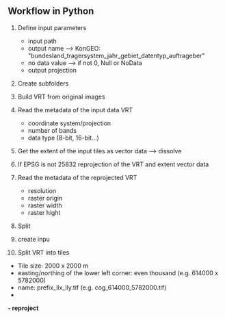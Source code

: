 ## Workflow in Python

1. Define input parameters
   - input path
   - output name ⟶ KonGEO: "bundesland_tragersystem_jahr_gebiet_datentyp_auftrageber"
   - no data value ⟶ if not 0, Null or NoData
   - output projection
3. Create subfolders 
4. Build VRT from original images
5. Read the metadata of the input data VRT
   - coordinate system/projection
   - number of bands
   - data type (8-bit, 16-bit...)   
6. Get the extent of the input tiles as vector data ⟶ dissolve
7. If EPSG is not 25832 reprojection of the VRT and extent vector data
8. Read the metadata of the reprojected VRT
   - resolution
   - raster origin
   - raster width
   - raster hight
9. Split
   
10. create inpu
11. Split VRT into tiles
   - Tile size: 2000 x 2000 m
   - easting/northing of the lower left corner: even thousand (e.g. 614000 x 5782000)
   - name: prefix_llx_lly.tif (e.g. cog_614000_5782000.tif)
   - 
   **- reproject**   

